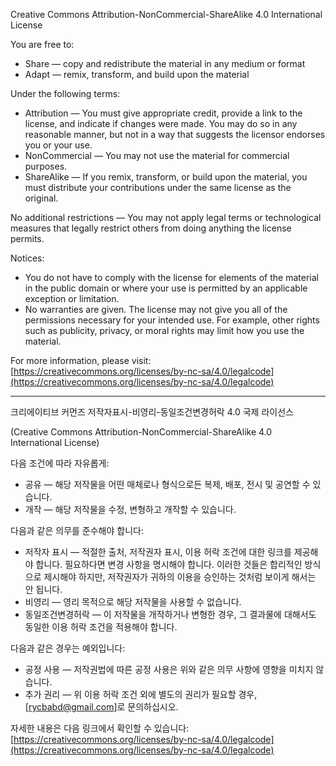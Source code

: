 Creative Commons Attribution-NonCommercial-ShareAlike 4.0 International License

You are free to:

* Share — copy and redistribute the material in any medium or format
* Adapt — remix, transform, and build upon the material

Under the following terms:

* Attribution — You must give appropriate credit, provide a link to the license, and indicate if changes were made. You may do so in any reasonable manner, but not in a way that suggests the licensor endorses you or your use.
* NonCommercial — You may not use the material for commercial purposes.
* ShareAlike — If you remix, transform, or build upon the material, you must distribute your contributions under the same license as the original.

No additional restrictions — You may not apply legal terms or technological measures that legally restrict others from doing anything the license permits.

Notices:

* You do not have to comply with the license for elements of the material in the public domain or where your use is permitted by an applicable exception or limitation.
* No warranties are given. The license may not give you all of the permissions necessary for your intended use. For example, other rights such as publicity, privacy, or moral rights may limit how you use the material.

For more information, please visit: [https://creativecommons.org/licenses/by-nc-sa/4.0/legalcode](https://creativecommons.org/licenses/by-nc-sa/4.0/legalcode)

---

크리에이티브 커먼즈 저작자표시-비영리-동일조건변경허락 4.0 국제 라이선스

(Creative Commons Attribution-NonCommercial-ShareAlike 4.0 International License)

다음 조건에 따라 자유롭게:

* 공유 — 해당 저작물을 어떤 매체로나 형식으로든 복제, 배포, 전시 및 공연할 수 있습니다.
* 개작 — 해당 저작물을 수정, 변형하고 개작할 수 있습니다.

다음과 같은 의무를 준수해야 합니다:

* 저작자 표시 — 적절한 출처, 저작권자 표시, 이용 허락 조건에 대한 링크를 제공해야 합니다. 필요하다면 변경 사항을 명시해야 합니다. 이러한 것들은 합리적인 방식으로 제시해야 하지만, 저작권자가 귀하의 이용을 승인하는 것처럼 보이게 해서는 안 됩니다.
* 비영리 — 영리 목적으로 해당 저작물을 사용할 수 없습니다.
* 동일조건변경허락 — 이 저작물을 개작하거나 변형한 경우, 그 결과물에 대해서도 동일한 이용 허락 조건을 적용해야 합니다.

다음과 같은 경우는 예외입니다:

* 공정 사용 — 저작권법에 따른 공정 사용은 위와 같은 의무 사항에 영향을 미치지 않습니다.
* 추가 권리 — 위 이용 허락 조건 외에 별도의 권리가 필요할 경우, [rycbabd@gmail.com]로 문의하십시오.

자세한 내용은 다음 링크에서 확인할 수 있습니다: [https://creativecommons.org/licenses/by-nc-sa/4.0/legalcode](https://creativecommons.org/licenses/by-nc-sa/4.0/legalcode)
